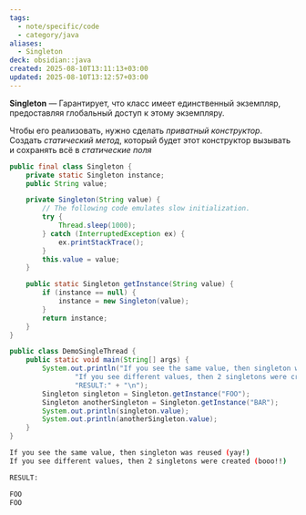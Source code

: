 ```yaml
---
tags:
  - note/specific/code
  - category/java
aliases:
  - Singleton
deck: obsidian::java
created: 2025-08-10T13:11:13+03:00
updated: 2025-08-10T13:12:57+03:00
---
```


**Singleton**
—
Гарантирует, что класс имеет единственный экземпляр, предоставляя глобальный доступ к этому экземпляру.

Чтобы его реализовать, нужно сделать *приватный конструктор*. Создать *статический метод*, который будет этот конструктор вызывать и сохранять всё в *статические поля*

```java
public final class Singleton {
    private static Singleton instance;
    public String value;

    private Singleton(String value) {
        // The following code emulates slow initialization.
        try {
            Thread.sleep(1000);
        } catch (InterruptedException ex) {
            ex.printStackTrace();
        }
        this.value = value;
    }

    public static Singleton getInstance(String value) {
        if (instance == null) {
            instance = new Singleton(value);
        }
        return instance;
    }
}

public class DemoSingleThread {
    public static void main(String[] args) {
        System.out.println("If you see the same value, then singleton was reused (yay!)" + "\n" +
                "If you see different values, then 2 singletons were created (booo!!)" + "\n\n" +
                "RESULT:" + "\n");
        Singleton singleton = Singleton.getInstance("FOO");
        Singleton anotherSingleton = Singleton.getInstance("BAR");
        System.out.println(singleton.value);
        System.out.println(anotherSingleton.value);
    }
}
```

```bash
If you see the same value, then singleton was reused (yay!)
If you see different values, then 2 singletons were created (booo!!)

RESULT:

FOO
FOO
```

